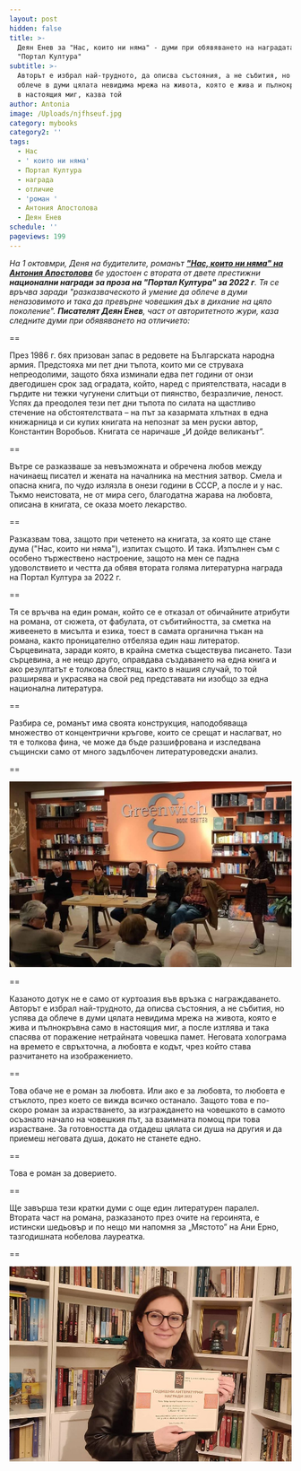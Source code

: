 ```yaml
---
layout: post
hidden: false
title: >-
  Деян Енев за "Нас, които ни няма" - думи при обявяването на наградата на
  "Портал Култура"
subtitle: >-
  Авторът е избрал най-трудното, да описва състояния, а не събития, но успява да
  облече в думи цялата невидима мрежа на живота, която е жива и пълнокръвна само
  в настоящия миг, казва той
author: Antonia
image: /Uploads/njfhseuf.jpg
category: mybooks
category2: ''
tags:
  - Нас
  - ' които ни няма'
  - Портал Култура
  - награда
  - отличие
  - 'роман '
  - Антония Апостолова
  - Деян Енев
schedule: ''
pageviews: 199
---
```

*На 1 октовмри, Деня на будителите, романът **["Нас, които ни няма" на Антония Апостолова](https://literaturnirazgovori.com/newbooks/2021/06/02/09-58-%D0%BD%D0%B0%D1%81-%D0%BA%D0%BE%D0%B8%D1%82%D0%BE-%D0%BD%D0%B8-%D0%BD%D1%8F%D0%BC%D0%B0-%D0%BD%D0%BE%D0%B2%D0%B8%D1%8F%D1%82-%D1%80%D0%BE%D0%BC%D0%B0%D0%BD-%D0%BD%D0%B0-%D0%B0%D0%BD%D1%82%D0%BE%D0%BD%D0%B8%D1%8F-%D0%B0%D0%BF%D0%BE%D1%81%D1%82%D0%BE%D0%BB%D0%BE%D0%B2%D0%B0.html)** бе удостоен с втората от двете престижни **национални награди за проза на "Портал Култура" за 2022 г**. Тя се връчва заради "разказваческото й умение да облече в думи неназовимото и така да превърне човешкия дъх в дихание на цяло поколение". **Писателят Деян Енев**, част от авторитетното жури, каза следните думи при обявяването на отличието:*

\==

През 1986 г. бях призован запас в редовете на Българската народна армия. Предстояха ми пет дни тъпота, които ми се струваха непреодолими, защото бяха изминали едва пет години от онзи двегодишен срок зад оградата, който, наред с приятелствата, насади в гърдите ни тежки чугунени слитъци от пиянство, безразличие, леност. Успях да преодолея тези пет дни тъпота по силата на щастливо стечение на обстоятелствата – на път за казармата хлътнах в една книжарница и си купих книгата на непознат за мен руски автор, Константин Воробьов. Книгата се наричаше „И дойде великанът”.

\==

Вътре се разказваше за невъзможната и обречена любов между начинаещ писател и жената на началника на местния затвор. Смела и опасна книга, по чудо излязла в онези години в СССР, а после и у нас. Тъкмо неистовата, не от мира сего, благодатна жарава на любовта, описана в книгата, се оказа моето лекарство.

\==

Разказвам това, защото при четенето на книгата, за която ще стане дума ("Нас, които ни няма"), изпитах същото. И така. Изпълнен съм с особено тържествено настроение, защото на мен се падна удоволствието и честта да обявя втората голяма литературна награда на Портал Култура за 2022 г. 

\==

Тя се връчва на един роман, който се е отказал от обичайните атрибути на романа, от сюжета, от фабулата, от събитийността, за сметка на живеенето в мисълта и езика, тоест в самата органична тъкан на романа, както проницателно отбеляза един наш литератор. Сърцевината, заради която, в крайна сметка съществува писането. Тази сърцевина, а не нещо друго, оправдава създаването на една книга и ако резултатът е толкова блестящ, както в нашия случай, то той разширява и украсява на свой ред представата ни изобщо за една национална литература. 

\==

Разбира се, романът има своята конструкция, наподобяваща множество от концентрични кръгове, които се срещат и наслагват, но тя е толкова фина, че може да бъде разшифрована и изследвана същински само от много задълбочен литературоведски анализ.

\==

![](/Uploads/sadasdaawe.jpg)

\=﻿=

Казаното дотук не е само от куртоазия във връзка с награждаването. Авторът е избрал най-трудното, да описва състояния, а не събития, но успява да облече в думи цялата невидима мрежа на живота, която е жива и пълнокръвна само в настоящия миг, а после изтлява и така спасява от поражение нетрайната човешка памет. Неговата холограма на времето е свръхточна, а любовта е кодът, чрез който става разчитането на изображението. 

\==

Това обаче не е роман за любовта. Или ако е за любовта, то любовта е стъклото, през което се вижда всичко останало. Защото това е по-скоро роман за израстването, за изграждането на човешкото в самото осъзнато начало на човешкия път, за взаимната помощ при това израстване. За готовността да отдадеш цялата си душа на другия и да приемеш неговата душа, докато не станете едно.

\==

Това е роман за доверието.

\==

Ще завърша тези кратки думи с още един литературен паралел. Втората част на романа, разказаното през очите на героинята, е истински шедьовър и по нещо ми напомня за „Мястото” на Ани Ерно, тазгодишната нобелова лауреатка.

\=﻿=

![](/Uploads/sfdarwrawr.jpg)